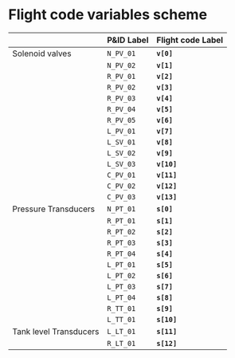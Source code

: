 # Flight code variables scheme



|                |P&ID Label                         |Flight code Label                        |
|----------------|-------------------------------|-----------------------------|
|Solenoid valves|`N_PV_01`            |**`v[0]`**         |
|        |`N_PV_02`              |**`v[1]`**            |
|         |`R_PV_01`    |**`v[2]`**   |
|     |`R_PV_02`            |**`v[3]`**         |
|        |`R_PV_03`              |**`v[4]`**            |
|         |`R_PV_04`    |**`v[5]`**   |
|           |`R_PV_05`            |**`v[6]`**         |
|        |`L_PV_01`              |**`v[7]`**            |
|         |`L_SV_01`    |**`v[8]`**   |
|        |`L_SV_02`              |**`v[9]`**            |
|         |`L_SV_03`    |**`v[10]`**   |
|        |`C_PV_01`              |**`v[11]`**            |
|         |`C_PV_02`    |**`v[12]`**   |
|         |`C_PV_03`    |**`v[13]`**   |
|Pressure Transducers|`N_PT_01`            |**`s[0]`**         |
|        |`R_PT_01`              |**`s[1]`**            |
|         |`R_PT_02`    |**`s[2]`**   |
|     |`R_PT_03`            |**`s[3]`**         |
|	|`R_PT_04` | **`s[4]`** 	|
|        |`L_PT_01`              |**`s[5]`**            |
|         |`L_PT_02`    |**`s[6]`**   |
|           |`L_PT_03`            |**`s[7]`**         |
|	| `L_PT_04`	| **`s[8]`** 		|
|    |`R_TT_01`              |**`s[9]`**            |
|         |`L_TT_01`    |**`s[10]`**   |
|Tank level Transducers|`L_LT_01`            |**`s[11]`**         |
|        |`R_LT_01`              |**`s[12]`**            |



